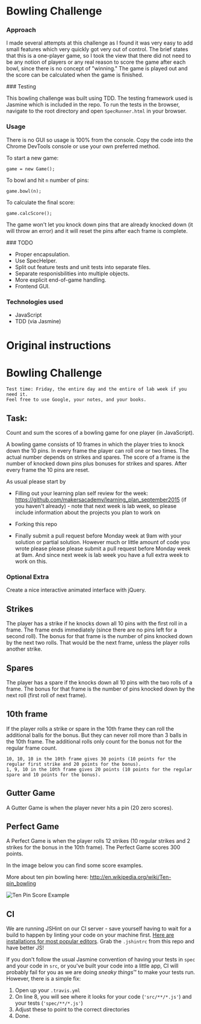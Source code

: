 # Bowling Challenge

### Approach

I made several attempts at this challenge as I found it was very easy to add small features which very quickly got very out of control. The brief states that this is a one-player game, so I took the view that there did not need to be any notion of players or any real reason to score the game after each bowl, since there is no concept of "winning." The game is played out and the score can be calculated when the game is finished.


### Testing

This bowling challenge was built using TDD. The testing framework used is Jasmine which is included in the repo. To run the tests in the browser, navigate to the root directory and open ```SpecRunner.html``` in your browser.


### Usage

There is no GUI so usage is 100% from the console. Copy the code into the Chrome DevTools console or use your own preferred method.

To start a new game:

``` game = new Game(); ```

To bowl and hit ```n``` number of pins:

``` game.bowl(n); ```

To calculate the final score:

``` game.calcScore(); ```

The game won't let you knock down pins that are already knocked down (it will throw an error) and it will reset the pins after each frame is complete.


### TODO

* Proper encapsulation.
* Use SpecHelper.
* Split out feature tests and unit tests into separate files.
* Separate responisbilities into multiple objects.
* More explicit end-of-game handling.
* Frontend GUI.


### Technologies used

* JavaScript
* TDD (via Jasmine)




# Original instructions


Bowling Challenge
=================

    Test time: Friday, the entire day and the entire of lab week if you need it.
    Feel free to use Google, your notes, and your books.

Task: 
-----

Count and sum the scores of a bowling game for one player (in JavaScript).

A bowling game consists of 10 frames in which the player tries to knock down the 10 pins. In every frame the player can roll one or two times. The actual number depends on strikes and spares. The score of a frame is the number of knocked down pins plus bonuses for strikes and spares. After every frame the 10 pins are reset.

As usual please start by 

* Filling out your learning plan self review for the week: https://github.com/makersacademy/learning_plan_september2015 (if you haven't already) - note that next week is lab week, so please include information about the projects you plan to work on
* Forking this repo

* Finally submit a pull request before Monday week at 9am with your solution or partial solution.  However much or little amount of code you wrote please please please submit a pull request before Monday week at 9am.  And since next week is lab week you have a full extra week to work on this.


### Optional Extra

Create a nice interactive animated interface with jQuery.

## Strikes

The player has a strike if he knocks down all 10 pins with the first roll in a frame. The frame ends immediately (since there are no pins left for a second roll). The bonus for that frame is the number of pins knocked down by the next two rolls. That would be the next frame, unless the player rolls another strike.

## Spares

The player has a spare if the knocks down all 10 pins with the two rolls of a frame. The bonus for that frame is the number of pins knocked down by the next roll (first roll of next frame).

## 10th frame

If the player rolls a strike or spare in the 10th frame they can roll the additional balls for the bonus. But they can never roll more than 3 balls in the 10th frame. The additional rolls only count for the bonus not for the regular frame count.

    10, 10, 10 in the 10th frame gives 30 points (10 points for the regular first strike and 20 points for the bonus).
    1, 9, 10 in the 10th frame gives 20 points (10 points for the regular spare and 10 points for the bonus).

## Gutter Game

A Gutter Game is when the player never hits a pin (20 zero scores).

## Perfect Game

A Perfect Game is when the player rolls 12 strikes (10 regular strikes and 2 strikes for the bonus in the 10th frame). The Perfect Game scores 300 points.

In the image below you can find some score examples.

More about ten pin bowling here: http://en.wikipedia.org/wiki/Ten-pin_bowling

![Ten Pin Score Example](images/example_ten_pin_scoring.png)

CI
--

We are running JSHint on our CI server - save yourself having to wait for a build to happen by linting your code on your machine first. [Here are installations for most popular editors](http://jshint.com/install/). Grab the `.jshintrc` from this repo and have better JS!

If you don't follow the usual Jasmine convention of having your tests in `spec` and your code in `src`, or you've built your code into a little app, CI will probably fail for you as we are doing *sneaky things*&trade; to make your tests run. However, there is a simple fix:

1. Open up your `.travis.yml`
2. On line 8, you will see where it looks for your code (`'src/**/*.js'`) and your tests (`'spec/**/*.js'`)
3. Adjust these to point to the correct directories
4. Done.

